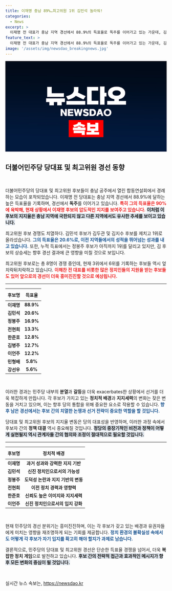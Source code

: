 ```yaml
---
title: 이재명 충남 89%…최고위원 1위 김민석 놀라워!
categories:
  - News
excerpt: >
  이재명 전 대표가 충남 지역 경선에서 88.9%의 득표율로 독주를 이어가고 있는 가운데, 김민석 후보가 최고위원 경선에서 급부상하며 예측불허의 경쟁 구도를 형성하고 있다. 클릭하여 더 많은 이야기를 알아보세요!
feature_text: >
  이재명 전 대표가 충남 지역 경선에서 88.9%의 득표율로 독주를 이어가고 있는 가운데, 김민석 후보가 최고위원 경선에서 급부상하며 예측불허의 경쟁 구도를 형성하고 있다. 클릭하여 더 많은 이야기를 알아보세요!
image: '/assets/img/newsdao_breakingnews.jpg'
---
```


<p><img src="/assets/img/newsdao_breakingnews.jpg" alt="bookingtag 속보" /></p>

<h2 data-ke-size="size26">더불어민주당 당대표 및 최고위원 경선 동향</h2>

<p data-ke-size="size16">&nbsp;</p>

<p>더불어민주당의 당대표 및 최고위원 후보들이 충남 공주에서 열린 합동연설회에서 경례하는 모습이 포착되었습니다. 이재명 전 당대표는 충남 지역 경선에서 88.9%에 달하는 높은 득표율을 기록하며, 경선에서 <strong>독주</strong>를 이어가고 있습니다. <b><span style="color: #ee2323;">특히 그의 득표율은 90%에 육박해, 현재 상황에서 이재명 후보의 압도적인 지지를 보여주고 있습니다.</span></b> <b><span style="background-color: #21538527;">이처럼 이 후보의 지지율은 충남 지역에 국한되지 않고 다른 지역에서도 유사한 추세를 보이고 있습니다.</span></b> </p>

<p>최고위원 후보 경쟁도 치열하다. 김민석 후보가 김두관 및 김지수 후보를 제치고 1위로 올라섰습니다. <b><span style="color: #1a5490;">그의 득표율은 20.6%로, 이전 지역들에서의 성적을 뛰어넘는 성과를 내고 있습니다.</span></b> 또한, 누적 득표에서는 정봉주 후보가 아직까지 1위를 달리고 있지만, 김 후보의 상승세는 향후 경선 결과에 큰 영향을 미칠 것으로 보입니다. </p>

<p>최고위원 후보로는 총 8명이 경쟁 중인데, 현재 3위에서 6위를 기록하는 후보들 역시 엎치락뒤치락하고 있습니다. <b><span style="color: #ee2323;">이해찬 전 대표를 비롯한 많은 정치인들의 지원을 받는 후보들도 있어 앞으로의 경선이 더욱 흥미진진할 것으로 예상됩니다.</span></b> </p>

<hr>

<table style="width: 100%; border-collapse: collapse;">
<thead>
<tr>
<th style="text-align: center; height: 30px;"><b>후보명</b></th>
<th style="text-align: center; height: 30px;"><b>득표율</b></th>
</tr>
</thead>
<tbody>
<tr>
<td style="text-align: center; height: 17px;"><b>이재명</b></td>
<td style="text-align: center; height: 17px;"><b>88.9%</b></td>
</tr>
<tr>
<td style="text-align: center; height: 17px;"><b>김민석</b></td>
<td style="text-align: center; height: 17px;"><b>20.6%</b></td>
</tr>
<tr>
<td style="text-align: center; height: 17px;"><b>정봉주</b></td>
<td style="text-align: center; height: 17px;"><b>16.9%</b></td>
</tr>
<tr>
<td style="text-align: center; height: 17px;"><b>전현희</b></td>
<td style="text-align: center; height: 17px;"><b>13.3%</b></td>
</tr>
<tr>
<td style="text-align: center; height: 17px;"><b>한준호</b></td>
<td style="text-align: center; height: 17px;"><b>12.8%</b></td>
</tr>
<tr>
<td style="text-align: center; height: 17px;"><b>김병주</b></td>
<td style="text-align: center; height: 17px;"><b>12.7%</b></td>
</tr>
<tr>
<td style="text-align: center; height: 17px;"><b>이언주</b></td>
<td style="text-align: center; height: 17px;"><b>12.2%</b></td>
</tr>
<tr>
<td style="text-align: center; height: 17px;"><b>민형배</b></td>
<td style="text-align: center; height: 17px;"><b>5.8%</b></td>
</tr>
<tr>
<td style="text-align: center; height: 17px;"><b>강선우</b></td>
<td style="text-align: center; height: 17px;"><b>5.6%</b></td>
</tr>
</tbody>
</table>

<p data-ke-size="size16">&nbsp;</p>

<p>이러한 경과는 민주당 내부의 <strong>분열</strong>과 <strong>갈등</strong>을 더욱 exacerbates한 상황에서 선거를 더욱 복잡하게 만듭니다. 각 후보가 가지고 있는 <strong>정치적 배경</strong>과 <strong>지지세력</strong>의 변화는 잦은 변동을 거치고 있으며, 이는 향후 당의 통합을 위해 중요한 요소로 작용할 수 있습니다. <b><span style="color: #1a5490;">향후 남은 경선에서는 후보 간의 치열한 논쟁과 선거 전략이 중요한 역할을 할 것입니다.</span></b> </p>

<p>당대표 및 최고위원 후보의 지지율 변동은 당의 대표성을 반영하며, 이러한 과정 속에서 후보자 간의 <strong>정책 대결</strong> 역시 중요해질 것입니다. <b><span style="background-color: #21538527;">정당의 중장기적인 비전과 정책이 어떻게 실현될지 역시 관계자들 간의 협의와 조정이 절대적으로 필요할 것입니다.</span></b> </p>

<hr>

<table style="width: 100%; border-collapse: collapse;">
<thead>
<tr>
<th style="text-align: center; height: 30px;"><b>후보명</b></th>
<th style="text-align: center; height: 30px;"><b>정치적 배경</b></th>
</tr>
</thead>
<tbody>
<tr>
<td style="text-align: center; height: 17px;"><b>이재명</b></td>
<td style="text-align: center; height: 17px;"><b>과거 성과와 강력한 지지 기반</b></td>
</tr>
<tr>
<td style="text-align: center; height: 17px;"><b>김민석</b></td>
<td style="text-align: center; height: 17px;"><b>신진 정치인으로서의 가능성</b></td>
</tr>
<tr>
<td style="text-align: center; height: 17px;"><b>정봉주</b></td>
<td style="text-align: center; height: 17px;"><b>도덕성 논란과 지지 기반의 변동</b></td>
</tr>
<tr>
<td style="text-align: center; height: 17px;"><b>전현희</b></td>
<td style="text-align: center; height: 17px;"><b>이전 정치 경력과 영향력</b></td>
</tr>
<tr>
<td style="text-align: center; height: 17px;"><b>한준호</b></td>
<td style="text-align: center; height: 17px;"><b>신뢰도 높은 이미지와 지지세력</b></td>
</tr>
<tr>
<td style="text-align: center; height: 17px;"><b>이언주</b></td>
<td style="text-align: center; height: 17px;"><b>신진 정치인으로서의 입지 강화</b></td>
</tr>
</tbody>
</table>

<p data-ke-size="size16">&nbsp;</p>

<p>현재 민주당의 경선 분위기는 흥미진진하며, 이는 각 후보가 갖고 있는 배경과 유권자들에게 미치는 영향을 재조명하게 되는 기회를 제공합니다. <b><span style="color: #1a5490;">정치 환경의 불확실성 속에서도 어떻게 각 후보가 자기 입지를 확고히 해야 할지가 과제로 남습니다.</span></b> </p>

<p>결론적으로, 민주당의 당대표 및 최고위원 경선은 단순한 득표율 경쟁을 넘어서, 더욱 <strong>복잡한 정치 게임</strong>으로 발전하고 있습니다. <b><span style="background-color: #21538527;">후보 간의 전략적 접근과 효과적인 메시지가 향후 모든 변화의 중심이 될 것입니다.</span></b></p>

<p data-ke-size="size16">&nbsp;</p>
실시간 뉴스 속보는, <a href="https://newsdao.kr" rel="dofollow">https://newsdao.kr</a>


